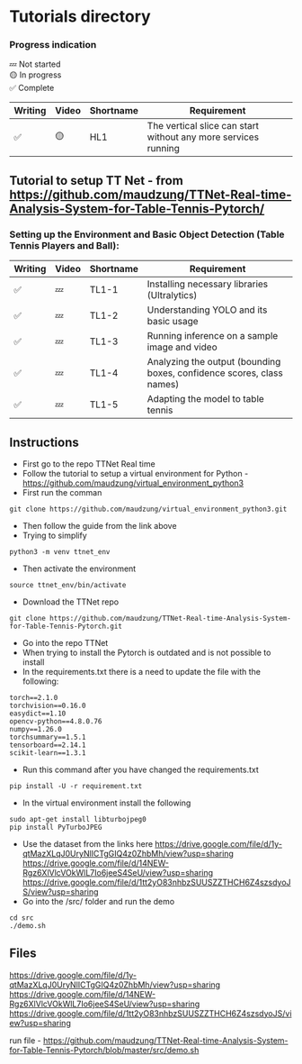 # Tutorials directory
### Progress indication
💤 Not started  
🟡 In progress  
✅ Complete  

| Writing | Video | Shortname | Requirement |
|---|---|---|---|
| ✅ | 🟡 | HL1 | The vertical slice can start without any more services running |

## Tutorial to setup TT Net - from https://github.com/maudzung/TTNet-Real-time-Analysis-System-for-Table-Tennis-Pytorch/
### Setting up the Environment and Basic Object Detection (Table Tennis Players and Ball):
| Writing | Video | Shortname | Requirement |
|---|---|---|---|
| ✅ | 💤 | TL1-1 | Installing necessary libraries (Ultralytics) |
| ✅ | 💤 | TL1-2 | Understanding YOLO and its basic usage |
| ✅ | 💤 | TL1-3 | Running inference on a sample image and video |
| ✅ | 💤 | TL1-4 | Analyzing the output (bounding boxes, confidence scores, class names)  |
| ✅ | 💤 | TL1-5 | Adapting the model to table tennis |

## Instructions
- First go to the repo TTNet Real time
- Follow the tutorial to setup a virtual environment for Python - https://github.com/maudzung/virtual_environment_python3
- First run the comman
```
git clone https://github.com/maudzung/virtual_environment_python3.git
```
- Then follow the guide from the link above
- Trying to simplify
```
python3 -m venv ttnet_env
```
- Then activate the environment
```
source ttnet_env/bin/activate
```
- Download the TTNet repo
```
git clone https://github.com/maudzung/TTNet-Real-time-Analysis-System-for-Table-Tennis-Pytorch.git
```
- Go into the repo TTNet
- When trying to install the Pytorch is outdated and is not possible to install
- In the requirements.txt there is a need to update the file with the following: 
```
torch==2.1.0
torchvision==0.16.0
easydict==1.10
opencv-python==4.8.0.76
numpy==1.26.0
torchsummary==1.5.1
tensorboard==2.14.1
scikit-learn==1.3.1
```
- Run this command after you have changed the requirements.txt
```
pip install -U -r requirement.txt
```
- In the virtual environment install the following
```
sudo apt-get install libturbojpeg0
pip install PyTurboJPEG
```
- Use the dataset from the links here
https://drive.google.com/file/d/1y-qtMazXLqJ0UryNlICTgGIQ4z0ZhbMh/view?usp=sharing  
https://drive.google.com/file/d/14NEW-Rgz6XlVlcVOkWlL7Io6jeeS4SeU/view?usp=sharing  
https://drive.google.com/file/d/1tt2yO83nhbzSUUSZZTHCH6Z4szsdyoJS/view?usp=sharing
- Go into the /src/ folder and run the demo
```
cd src
./demo.sh
```


## Files
https://drive.google.com/file/d/1y-qtMazXLqJ0UryNlICTgGIQ4z0ZhbMh/view?usp=sharing  
https://drive.google.com/file/d/14NEW-Rgz6XlVlcVOkWlL7Io6jeeS4SeU/view?usp=sharing  
https://drive.google.com/file/d/1tt2yO83nhbzSUUSZZTHCH6Z4szsdyoJS/view?usp=sharing  
  
run file - https://github.com/maudzung/TTNet-Real-time-Analysis-System-for-Table-Tennis-Pytorch/blob/master/src/demo.sh

